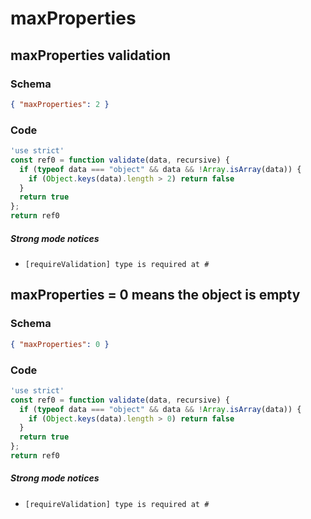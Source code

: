 # maxProperties

## maxProperties validation

### Schema

```json
{ "maxProperties": 2 }
```

### Code

```js
'use strict'
const ref0 = function validate(data, recursive) {
  if (typeof data === "object" && data && !Array.isArray(data)) {
    if (Object.keys(data).length > 2) return false
  }
  return true
};
return ref0
```

##### Strong mode notices

 * `[requireValidation] type is required at #`


## maxProperties = 0 means the object is empty

### Schema

```json
{ "maxProperties": 0 }
```

### Code

```js
'use strict'
const ref0 = function validate(data, recursive) {
  if (typeof data === "object" && data && !Array.isArray(data)) {
    if (Object.keys(data).length > 0) return false
  }
  return true
};
return ref0
```

##### Strong mode notices

 * `[requireValidation] type is required at #`

